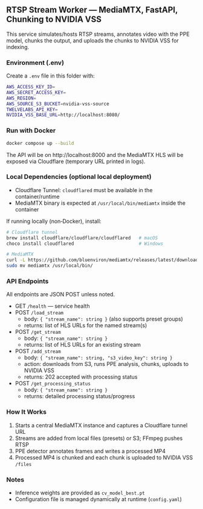 ## RTSP Stream Worker — MediaMTX, FastAPI, Chunking to NVIDIA VSS

This service simulates/hosts RTSP streams, annotates video with the PPE model, chunks the output, and uploads the chunks to NVIDIA VSS for indexing.

### Environment (.env)
Create a `.env` file in this folder with:

```bash
AWS_ACCESS_KEY_ID=
AWS_SECRET_ACCESS_KEY=
AWS_REGION=
AWS_SOURCE_S3_BUCKET=nvidia-vss-source
TWELVELABS_API_KEY=
NVIDIA_VSS_BASE_URL=http://localhost:8080/
```

### Run with Docker
```bash
docker compose up --build
```
The API will be on http://localhost:8000 and the MediaMTX HLS will be exposed via Cloudflare (temporary URL printed in logs).

### Local Dependencies (optional local deployment)
- Cloudflare Tunnel: `cloudflared` must be available in the container/runtime
- MediaMTX binary is expected at `/usr/local/bin/mediamtx` inside the container

If running locally (non‑Docker), install:
```bash
# Cloudflare tunnel
brew install cloudflare/cloudflare/cloudflared   # macOS
choco install cloudflared                        # Windows

# MediaMTX
curl -L https://github.com/bluenviron/mediamtx/releases/latest/download/mediamtx_amd64.tar.gz | tar xz
sudo mv mediamtx /usr/local/bin/
```

### API Endpoints
All endpoints are JSON POST unless noted.

- GET `/health` — service health
- POST `/load_stream`
  - body: `{ "stream_name": string }` (also supports preset groups)
  - returns: list of HLS URLs for the named stream(s)
- POST `/get_stream`
  - body: `{ "stream_name": string }`
  - returns: list of HLS URLs for an existing stream
- POST `/add_stream`
  - body: `{ "stream_name": string, "s3_video_key": string }`
  - action: downloads from S3, runs PPE analysis, chunks, uploads to NVIDIA VSS
  - returns: 202 accepted with processing status
- POST `/get_processing_status`
  - body: `{ "stream_name": string }`
  - returns: detailed processing status/progress

### How It Works
1) Starts a central MediaMTX instance and captures a Cloudflare tunnel URL
2) Streams are added from local files (presets) or S3; FFmpeg pushes RTSP
3) PPE detector annotates frames and writes a processed MP4
4) Processed MP4 is chunked and each chunk is uploaded to NVIDIA VSS `/files`

### Notes
- Inference weights are provided as `cv_model_best.pt`
- Configuration file is managed dynamically at runtime (`config.yaml`)



